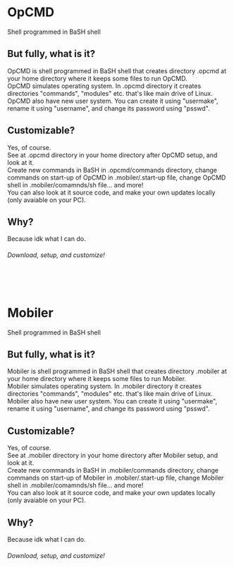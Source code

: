 # OpCMD
Shell programmed in BaSH shell
## But fully, what is it?
OpCMD is shell programmed in BaSH shell that creates directory .opcmd at your home directory where it keeps some files to run OpCMD.<br>
OpCMD simulates operating system. In .opcmd directory it creates directories "commands", "modules" etc. that's like main drive of Linux.<br>
OpCMD also have new user system. You can create it using "usermake", rename it using "username", and change its password using "psswd".
## Customizable?
Yes, of course.<br>
See at .opcmd directory in your home directory after OpCMD setup, and look at it.<br>
Create new commands in BaSH in .opcmd/commands directory, change commands on start-up of OpCMD in .mobiler/.start-up file, change OpCMD shell in .mobiler/comamnds/sh file... and more!<br>
You can also look at it source code, and make your own updates locally (only avaiable on your PC).
## Why?
Because idk what I can do.
###### Download, setup, and customize!
<br><br>
# Mobiler
Shell programmed in BaSH shell
## But fully, what is it?
Mobiler is shell programmed in BaSH shell that creates directory .mobiler at your home directory where it keeps some files to run Mobiler.<br>
Mobiler simulates operating system. In .mobiler directory it creates directories "commands", "modules" etc. that's like main drive of Linux.<br>
Mobiler also have new user system. You can create it using "usermake", rename it using "username", and change its password using "psswd".
## Customizable?
Yes, of course.<br>
See at .mobiler directory in your home directory after Mobiler setup, and look at it.<br>
Create new commands in BaSH in .mobiler/commands directory, change commands on start-up of Mobiler in .mobiler/.start-up file, change Mobiler shell in .mobiler/comamnds/sh file... and more!<br>
You can also look at it source code, and make your own updates locally (only avaiable on your PC).
## Why?
Because idk what I can do.
###### Download, setup, and customize!
